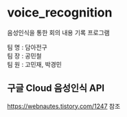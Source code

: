 # voice_recognition
음성인식을 통한 회의 내용 기록 프로그램

팀 명 : 담아전구  
팀 장 : 공민철  
팀 원 : 고민재, 박경민

## 구글 Cloud 음성인식 API

https://webnautes.tistory.com/1247 참조

